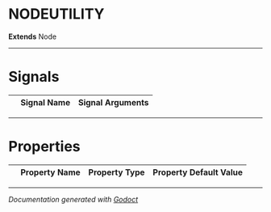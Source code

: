 # NODEUTILITY    
**Extends** Node
        




---
# Signals

| | Signal Name | Signal Arguments |
| --- | :--- | ---: |

---
# Properties
| | Property Name | Property Type | Property Default Value |
| --- | :--- | :---: | ---: |


---
*Documentation generated with [Godoct](https://github.com/newwby/Godoct)*